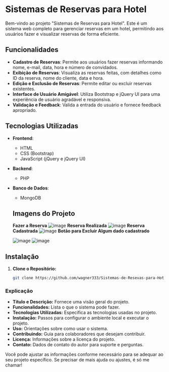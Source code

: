 # Sistemas de Reservas para Hotel

Bem-vindo ao projeto "Sistemas de Reservas para Hotel". Este é um sistema web completo para gerenciar reservas em um hotel, permitindo aos usuários fazer e visualizar reservas de forma eficiente.

## Funcionalidades

- **Cadastro de Reservas**: Permite aos usuários fazer reservas informando nome, e-mail, data, hora e número de convidados.
- **Exibição de Reservas**: Visualiza as reservas feitas, com detalhes como ID da reserva, nome do cliente, data e hora.
- **Edição e Exclusão de Reservas**: Permite editar ou excluir reservas existentes.
- **Interface de Usuário Amigável**: Utiliza Bootstrap e jQuery UI para uma experiência de usuário agradável e responsiva.
- **Validação e Feedback**: Valida a entrada do usuário e fornece feedback apropriado.

## Tecnologias Utilizadas

- **Frontend**:
  - HTML
  - CSS (Bootstrap)
  - JavaScript (jQuery e jQuery UI)

- **Backend**:
  - PHP

- **Banco de Dados**:
  - MongoDB
 
  ## Imagens do Projeto
  **Fazer a Reserva**
  ![image](https://github.com/user-attachments/assets/7367e416-ec31-47b6-a58d-b56e2f279252)
  **Reserva Realizada**
  ![image](https://github.com/user-attachments/assets/ff2666e2-e1d4-4a9a-9eba-59db36228770)
  **Reserva Cadastrada**
  ![image](https://github.com/user-attachments/assets/81048b12-8935-49b4-9f45-b8327ac22093)
  **Botão para Excluir Algum dado cadastrado**

  
  ![image](https://github.com/user-attachments/assets/63daa379-0888-42e4-8644-2b61de37abc7)
  ![image](https://github.com/user-attachments/assets/27de9fd0-2887-4a5c-a328-7dcc99f7f5c5)


  


## Instalação

1. **Clone o Repositório:**
   ```bash
   git clone https://github.com/wagner333/Sistemas-de-Resevas-para-Hotel.git


### **Explicação**

- **Título e Descrição:** Fornece uma visão geral do projeto.
- **Funcionalidades:** Lista o que o sistema pode fazer.
- **Tecnologias Utilizadas:** Especifica as tecnologias usadas no projeto.
- **Instalação:** Passos para configurar o ambiente local e executar o projeto.
- **Uso:** Orientações sobre como usar o sistema.
- **Contribuindo:** Guia para colaboradores que desejam contribuir.
- **Licença:** Informações sobre a licença do projeto.
- **Contato:** Dados de contato do autor para suporte e perguntas.

Você pode ajustar as informações conforme necessário para se adequar ao seu projeto específico. Se precisar de mais ajuda ou ajustes, é só me chamar!
